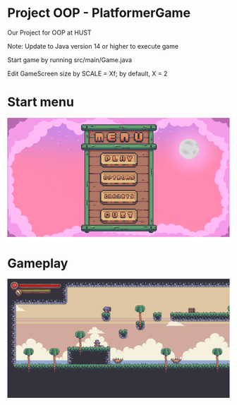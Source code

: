 # Project OOP - PlatformerGame
Our Project for OOP at HUST

Note: Update to Java version 14 or higher to execute game

Start game by running src/main/Game.java

Edit GameScreen size by SCALE = Xf; by default, X = 2

# Start menu
![Start menu](StartMenu.png)

# Gameplay
![Gameplay](Gameplay.png)
